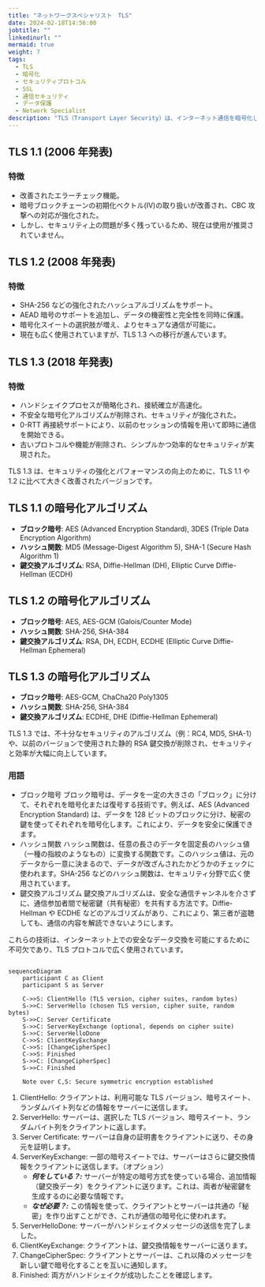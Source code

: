 ```yaml
---
title: "ネットワークスペシャリスト　TLS"
date: 2024-02-18T14:56:00
jobtitle: ""
linkedinurl: ""
mermaid: true
weight: 7
tags:
  - TLS
  - 暗号化
  - セキュリティプロトコル
  - SSL
  - 通信セキュリティ
  - データ保護
  - Network Specialist
description: "TLS（Transport Layer Security）は、インターネット通信を暗号化し、セキュアな接続を確立するためのプロトコルです。TLS 1.3ではセキュリティとパフォーマンスの向上が図られ、より効率的な通信を提供します。"
---
```


## TLS 1.1 (2006 年発表)

### 特徴

- 改善されたエラーチェック機能。
- 暗号ブロックチェーンの初期化ベクトル(IV)の取り扱いが改善され、CBC 攻撃への対応が強化された。
- しかし、セキュリティ上の問題が多く残っているため、現在は使用が推奨されていません。

## TLS 1.2 (2008 年発表)

### 特徴

- SHA-256 などの強化されたハッシュアルゴリズムをサポート。
- AEAD 暗号のサポートを追加し、データの機密性と完全性を同時に保護。
- 暗号化スイートの選択肢が増え、よりセキュアな通信が可能に。
- 現在も広く使用されていますが、TLS 1.3 への移行が進んでいます。

## TLS 1.3 (2018 年発表)

### 特徴

- ハンドシェイクプロセスが簡略化され、接続確立が高速化。
- 不安全な暗号化アルゴリズムが削除され、セキュリティが強化された。
- 0-RTT 再接続サポートにより、以前のセッションの情報を用いて即時に通信を開始できる。
- 古いプロトコルや機能が削除され、シンプルかつ効率的なセキュリティが実現された。

TLS 1.3 は、セキュリティの強化とパフォーマンスの向上のために、TLS 1.1 や 1.2 に比べて大きく改善されたバージョンです。

## TLS 1.1 の暗号化アルゴリズム

- **ブロック暗号**: AES (Advanced Encryption Standard), 3DES (Triple Data Encryption Algorithm)
- **ハッシュ関数**: MD5 (Message-Digest Algorithm 5), SHA-1 (Secure Hash Algorithm 1)
- **鍵交換アルゴリズム**: RSA, Diffie-Hellman (DH), Elliptic Curve Diffie-Hellman (ECDH)

## TLS 1.2 の暗号化アルゴリズム

- **ブロック暗号**: AES, AES-GCM (Galois/Counter Mode)
- **ハッシュ関数**: SHA-256, SHA-384
- **鍵交換アルゴリズム**: RSA, DH, ECDH, ECDHE (Elliptic Curve Diffie-Hellman Ephemeral)

## TLS 1.3 の暗号化アルゴリズム

- **ブロック暗号**: AES-GCM, ChaCha20 Poly1305
- **ハッシュ関数**: SHA-256, SHA-384
- **鍵交換アルゴリズム**: ECDHE, DHE (Diffie-Hellman Ephemeral)

TLS 1.3 では、不十分なセキュリティのアルゴリズム（例：RC4, MD5, SHA-1）や、以前のバージョンで使用された静的 RSA 鍵交換が削除され、セキュリティと効率が大幅に向上しています。

### 用語

- ブロック暗号
  ブロック暗号は、データを一定の大きさの「ブロック」に分けて、それぞれを暗号化または復号する技術です。例えば、AES (Advanced Encryption Standard) は、データを 128 ビットのブロックに分け、秘密の鍵を使ってそれぞれを暗号化します。これにより、データを安全に保護できます。
- ハッシュ関数
  ハッシュ関数は、任意の長さのデータを固定長のハッシュ値（一種の指紋のようなもの）に変換する関数です。このハッシュ値は、元のデータから一意に決まるので、データが改ざんされたかどうかのチェックに使われます。SHA-256 などのハッシュ関数は、セキュリティ分野で広く使用されています。
- 鍵交換アルゴリズム
  鍵交換アルゴリズムは、安全な通信チャンネルを介さずに、通信参加者間で秘密鍵（共有秘密）を共有する方法です。Diffie-Hellman や ECDHE などのアルゴリズムがあり、これにより、第三者が盗聴しても、通信の内容を解読できないようにします。

これらの技術は、インターネット上での安全なデータ交換を可能にするために不可欠であり、TLS プロトコルで広く使用されています。

```mermaid

sequenceDiagram
    participant C as Client
    participant S as Server

    C->>S: ClientHello (TLS version, cipher suites, random bytes)
    S->>C: ServerHello (chosen TLS version, cipher suite, random bytes)
    S->>C: Server Certificate
    S->>C: ServerKeyExchange (optional, depends on cipher suite)
    S->>C: ServerHelloDone
    C->>S: ClientKeyExchange
    C->>S: [ChangeCipherSpec]
    C->>S: Finished
    S->>C: [ChangeCipherSpec]
    S->>C: Finished

    Note over C,S: Secure symmetric encryption established

```

1. ClientHello: クライアントは、利用可能な TLS バージョン、暗号スイート、ランダムバイト列などの情報をサーバーに送信します。
2. ServerHello: サーバーは、選択した TLS バージョン、暗号スイート、ランダムバイト列をクライアントに返します。
3. Server Certificate: サーバーは自身の証明書をクライアントに送り、その身元を証明します。
4. ServerKeyExchange: 一部の暗号スイートでは、サーバーはさらに鍵交換情報をクライアントに送信します。（オプション）
   - **_何をしている？:_** サーバーが特定の暗号方式を使っている場合、追加情報（鍵交換データ）をクライアントに送ります。これは、両者が秘密鍵を生成するのに必要な情報です。
   - **_なぜ必要？:_** この情報を使って、クライアントとサーバーは共通の「秘密」を作り出すことができ、これが通信の暗号化に使われます。
5. ServerHelloDone: サーバーがハンドシェイクメッセージの送信を完了しました。
6. ClientKeyExchange: クライアントは、鍵交換情報をサーバーに送ります。
7. ChangeCipherSpec: クライアントとサーバーは、これ以降のメッセージを新しい鍵で暗号化することを互いに通知します。
8. Finished: 両方がハンドシェイクが成功したことを確認します。
